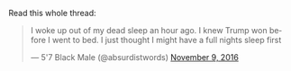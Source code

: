 Read this whole thread:

<!--more-->

<blockquote class="twitter-tweet" data-lang="en"><p lang="en" dir="ltr">I woke up out of my dead sleep an hour ago.  I knew Trump won before I went to bed. I just thought I might have a full nights sleep first</p>&mdash; 5&#39;7 Black Male (@absurdistwords) <a href="https://twitter.com/absurdistwords/status/796301496698671104">November 9, 2016</a></blockquote>
<script async src="//platform.twitter.com/widgets.js" charset="utf-8"></script>
